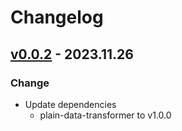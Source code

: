 # Changelog
## [v0.0.2] - 2023.11.26

### Change
- Update dependencies
  - plain-data-transformer to v1.0.0

[v0.0.2]: https://github.com/grzegorz-jamroz/dotenv/releases/tag/v0.0.2]
